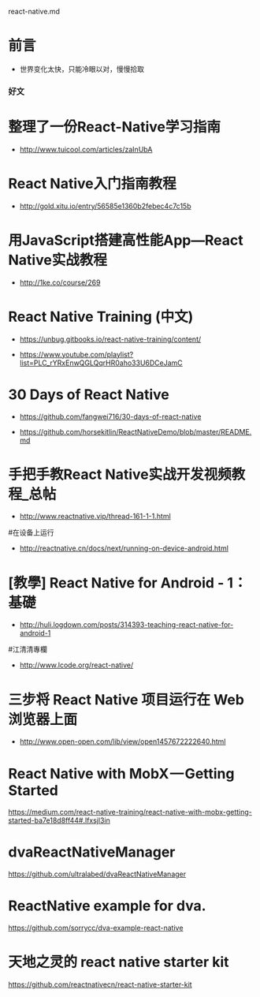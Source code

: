 react-native.md


# 前言 #

- 世界变化太快，只能冷眼以对，慢慢拾取

### 好文

# 整理了一份React-Native学习指南

- http://www.tuicool.com/articles/zaInUbA

# React Native入门指南教程

- http://gold.xitu.io/entry/56585e1360b2febec4c7c15b

# 用JavaScript搭建高性能App—React Native实战教程

- http://1ke.co/course/269

# React Native Training (中文)
- https://unbug.gitbooks.io/react-native-training/content/

- https://www.youtube.com/playlist?list=PLC_rYRxEnwQGLQqrHR0aho33U6DCeJamC




# 30 Days of React Native

- https://github.com/fangwei716/30-days-of-react-native

- https://github.com/horsekitlin/ReactNativeDemo/blob/master/README.md



# 手把手教React Native实战开发视频教程_总帖

- http://www.reactnative.vip/thread-161-1-1.html

#在设备上运行

- http://reactnative.cn/docs/next/running-on-device-android.html


# [教學] React Native for Android - 1： 基礎
- http://huli.logdown.com/posts/314393-teaching-react-native-for-android-1


#江清清專欄
- http://www.lcode.org/react-native/


# 三步将 React Native 项目运行在 Web 浏览器上面
- http://www.open-open.com/lib/view/open1457672222640.html

# React Native with MobX — Getting Started
https://medium.com/react-native-training/react-native-with-mobx-getting-started-ba7e18d8ff44#.lfxsjl3in

# dvaReactNativeManager
https://github.com/ultralabed/dvaReactNativeManager

# ReactNative example for dva.
https://github.com/sorrycc/dva-example-react-native



# 天地之灵的 react native starter kit
https://github.com/reactnativecn/react-native-starter-kit